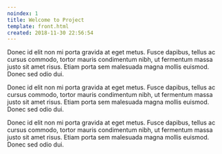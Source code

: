 ```yaml
---
noindex: 1
title: Welcome to Project
template: front.html
created: 2018-11-30 22:56:54
---
```

Donec id elit non mi porta gravida at eget metus. Fusce dapibus, tellus ac
cursus commodo, tortor mauris condimentum nibh, ut fermentum massa justo sit
amet risus. Etiam porta sem malesuada magna mollis euismod. Donec sed odio dui.

Donec id elit non mi porta gravida at eget metus. Fusce dapibus, tellus ac
cursus commodo, tortor mauris condimentum nibh, ut fermentum massa justo sit
amet risus. Etiam porta sem malesuada magna mollis euismod. Donec sed odio dui.

Donec id elit non mi porta gravida at eget metus. Fusce dapibus, tellus ac
cursus commodo, tortor mauris condimentum nibh, ut fermentum massa justo sit
amet risus. Etiam porta sem malesuada magna mollis euismod. Donec sed odio dui.
